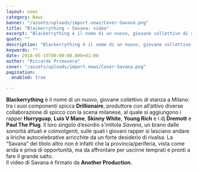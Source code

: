 ```yaml
---
layout: news
category: News
banner: "/assets/uploads/import.news/Cover-Savana.png"
title: "Blackerrything – Savana: video"
excerpt: "Blackerrything è il nome di un nuovo, giovane collettivo di stanza a Milano: tra i suoi componenti spicca Drillionaire, produttore con all’attivo diverse collaborazione di spicco con la scena milanese, al quale si aggiungono i rapper Hurryguap, Luis V Mane, Skinny White, Young Rich e i dj Dremott e Paul The Plug. Il loro singolo [&hellip"
quote: ""
description: "Blackerrything è il nome di un nuovo, giovane collettivo di stanza a Milano: tra i suoi componenti spicca Drillionaire, produttore con all’attivo diverse collaborazione di spicco con la scena milanese, al quale si aggiungono i rapper Hurryguap, Luis V Mane, Skinny White, Young Rich e i dj Dremott e Paul The Plug. Il loro singolo [&hellip"
keywords: ""
date: 2018-05-15T00:00:00.000+01:00
author: "Riccardo Primavera"
cover: "/assets/uploads/import.news/Cover-Savana.png"
pagination:
  enabled: true

---
```


**Blackerrything** è il nome di un nuovo, giovane collettivo di stanza a Milano: tra i suoi componenti spicca **Drillionaire**, produttore con all’attivo diverse collaborazione di spicco con la scena milanese, al quale si aggiungono i rapper **Hurryguap**, **Luis V Mane**, **Skinny White**, **Young Rich** e i dj **Dremott** e **Paul The Plug**. Il loro singolo d’esordio s’intitola _Savana_, un brano dalle sonorità attuali e coinvolgenti, sulle quali i giovani rapper si lasciano andare a liriche autocelebrative arricchite da un forte desiderio di rivalsa. La “Savana” del titolo altro non è infatti che la provincia/periferia, vista come arida e priva di opportunità, ma da affrontare per uscirne temprati e pronti a fare il grande salto.  
Il video di Savana è firmato da **Another Production.**